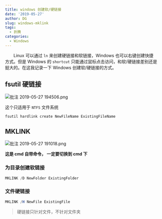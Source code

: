 ```yaml
---
title: windows 创建软/硬链接
date: '2019-05-27'
author: DG
slug: windows-mklink
tags: 
  - 折腾
categories: 
  - Windows
---
```


　　Linux 可以通过 `ln` 来创建硬链接和软链接，Windows 也可以右键创建快捷方式。但是 Windows 的 `shortcut` 只能通过鼠标点击访问，和软/硬链接差别还是挺大的。在这我记录一下 Windows 创建软/硬链接的方式。

## fsutil 硬链接

![批注 2019-05-27 194506.png](https://i.loli.net/2019/05/27/5cebcde3d985f29272.png)



这个只适用于 `NTFS` 文件系统

```powershell
fsutil hardlink create NewFileName ExistingFileName
```




## MKLINK

![批注 2019-05-27 191018.png](https://i.loli.net/2019/05/27/5cebcd0467e6222620.png)

**这是 cmd 自带命令， 一定要切换到 cmd 下**

### 为目录创建软链接

```powershell
MKLINK /D NewFolder ExistingFolder
```

### 文件硬链接

```powershell
MKLINK /H NewFile ExistingFile
```

> 硬链接只针对文件，不针对文件夹